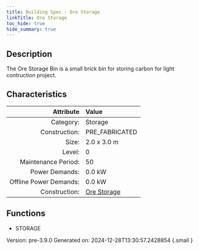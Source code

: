 ```yaml
---
title: Building Spec - Ore Storage
linkTitle: Ore Storage
toc_hide: true
hide_summary: true
---
```


## Description
The Ore Storage Bin is a small brick bin for storing carbon for light contruction project.

## Characteristics

| Attribute      | Value |
|--------:|:------|
|Category:|Storage|
|Construction:|PRE_FABRICATED|
|Size:|2.0 x 3.0 m|
|Level:|0|
|Maintenance Period:|50|
|Power Demands:|0.0 kW|
|Offline Power Demands:|0.0 kW|
|Construction:|[Ore Storage](/docs/definitions/construction/ore-storage)|

## Functions
      
- STORAGE




Version: pre-3.9.0 Generated on: 2024-12-28T13:30:57.2428854
{.small }